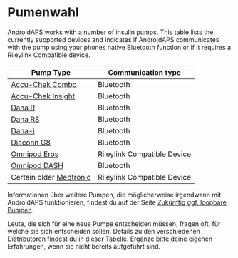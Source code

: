 # Pumenwahl

AndroidAPS works with a number of insulin pumps. This table lists the currently supported devices and indicates if AndroidAPS communicates with the pump using your phones native Bluetooth function or if it requires a Rileylink Compatible device.

| Pump Type                                                       | Communication type          |
| --------------------------------------------------------------- | --------------------------- |
| [Accu-Chek Combo](../Configuration/Accu-Chek-Combo-Pump.md)     | Bluetooth                   |
| [Accu-Chek Insight](../Configuration/Accu-Chek-Insight-Pump.md) | Bluetooth                   |
| [Dana R](../Configuration/DanaR-Insulin-Pump.md)                | Bluetooth                   |
| [Dana RS](../Configuration/DanaRS-Insulin-Pump.md)              | Bluetooth                   |
| [Dana-i](../Configuration/DanaRS-Insulin-Pump.md)               | Bluetooth                   |
| [Diaconn G8 ](../Configuration/DiaconnG8.rst)                   | Bluetooth                   |
| [Omnipod Eros](../Configuration/OmnipodEros.rst)                | Rileylink Compatible Device |
| [Omnipod DASH](../Configuration/OmnipodDASH.md)                 | Bluetooth                   |
| Certain older [Medtronic](../Configuration/MedtronicPump.md)    | Rileylink Compatible Device |

Informationen über weitere Pumpen, die möglicherweise irgendwann mit AndroidAPS funktionieren, findest du auf der Seite [Zukünftig ggf. loopbare Pumpen](Future-possible-Pump-Drivers.md).

Leute, die sich für eine neue Pumpe entscheiden müssen, fragen oft, für welche sie sich entscheiden sollen. Details zu den verschiedenen Distributoren findest du [in dieser Tabelle](https://drive.google.com/open?id=1CRfmmjA-0h_9nkRViP3J9FyflT9eu-a8HeMrhrKzKz0). Ergänze bitte deine eigenen Erfahrungen, wenn sie nicht bereits aufgeführt sind.